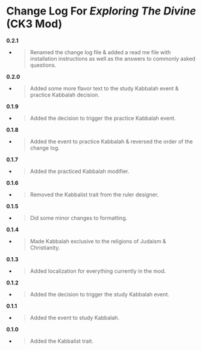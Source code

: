 ﻿# Change Log For *Exploring The Divine* (**CK3 Mod**)
**0.2.1**
* > Renamed the change log file & added a read me file with installation instructions as well as the answers to commonly asked questions.

**0.2.0**
* > Added some more flavor text to the study Kabbalah event & practice Kabbalah decision.

**0.1.9**
* > Added the decision to trigger the practice Kabbalah event.

**0.1.8**
* > Added the event to practice Kabbalah & reversed the order of the change log.

**0.1.7**
* > Added the practiced Kabbalah modifier.

**0.1.6**
* > Removed the Kabbalist trait from the ruler designer.

**0.1.5**
* > Did some minor changes to formatting.

**0.1.4**
* > Made Kabbalah exclusive to the religions of Judaism & Christianity.

**0.1.3**
* > Added localization for everything currently in the mod.

**0.1.2**
* > Added the decision to trigger the study Kabbalah event.

**0.1.1**
* > Added the event to study Kabbalah.

**0.1.0**
* > Added the Kabbalist trait.